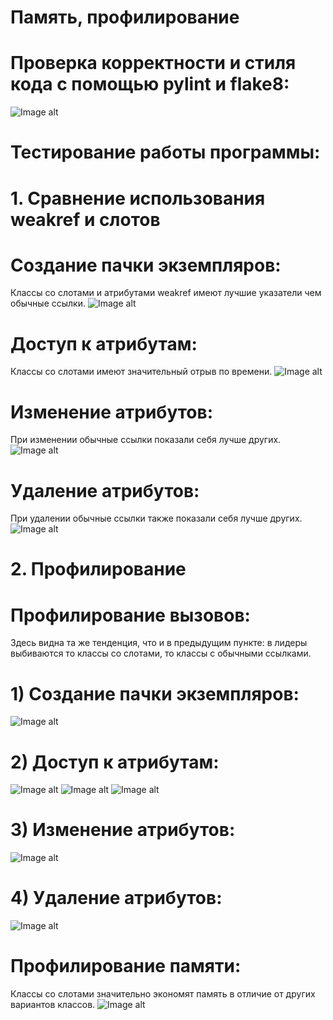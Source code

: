 # Память, профилирование

# Проверка корректности и стиля кода с помощью pylint и flake8:
![Image alt](https://github.com/VetaShine/OOPch/blob/main/hw11_1.png)

# Тестирование работы программы:
# 1. Сравнение использования weakref и слотов
# Создание пачки экземпляров:
Классы со слотами и атрибутами weakref имеют лучшие указатели чем обычные ссылки.
![Image alt](https://github.com/VetaShine/OOPch/blob/main/hw11_2.png)
# Доступ к атрибутам:
Классы со слотами имеют значительный отрыв по времени.
![Image alt](https://github.com/VetaShine/OOPch/blob/main/hw11_3.png)
# Изменение атрибутов:
При изменении обычные ссылки показали себя лучше других.
![Image alt](https://github.com/VetaShine/OOPch/blob/main/hw11_4.png)
# Удаление атрибутов:
При удалении обычные ссылки также показали себя лучше других.
![Image alt](https://github.com/VetaShine/OOPch/blob/main/hw11_5.png)
# 2. Профилирование
# Профилирование вызовов:
Здесь видна та же тенденция, что и в предыдущим пункте: в лидеры выбиваются то классы со слотами, то классы с обычными ссылками.
# 1) Создание пачки экземпляров:
![Image alt](https://github.com/VetaShine/OOPch/blob/main/hw11_6.png)
# 2) Доступ к атрибутам:
![Image alt](https://github.com/VetaShine/OOPch/blob/main/hw11_7.png)
![Image alt](https://github.com/VetaShine/OOPch/blob/main/hw11_7_1.png)
![Image alt](https://github.com/VetaShine/OOPch/blob/main/hw11_7_2.png)
# 3) Изменение атрибутов:
![Image alt](https://github.com/VetaShine/OOPch/blob/main/hw11_8.png)
# 4) Удаление атрибутов:
![Image alt](https://github.com/VetaShine/OOPch/blob/main/hw11_9.png)
# Профилирование памяти:
Классы со слотами значительно экономят память в отличие от других вариантов классов.
![Image alt](https://github.com/VetaShine/OOPch/blob/main/hw11_10.png)
